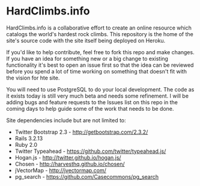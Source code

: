 HardClimbs.info
==========

HardClimbs.info is a collaborative effort to create an online resource which catalogs the world's hardest rock climbs.  This repository is the home of the site's source code with the site itself being deployed on Heroku.

If you'd like to help contribute, feel free to fork this repo and make changes.  If you have an idea for something new or a big change to existing functionality it's best to open an issue first so that the idea can be reviewed before you spend a lot of time working on something that doesn't fit with the vision for hte site.

You will need to use PostgreSQL to do your local development.  The code as it exists today is still very much beta and needs some refinement.  I will be adding bugs and feature requests to the Issues list on this repo in the coming days to help guide some of the work that needs to be done.

Site dependencies include but are not limited to:
* Twitter Bootstrap 2.3 - http://getbootstrap.com/2.3.2/
* Rails 3.2.13
* Ruby 2.0
* Twitter Typeahead - https://github.com/twitter/typeahead.js/
* Hogan.js - http://twitter.github.io/hogan.js/
* Chosen - http://harvesthq.github.io/chosen/
* jVectorMap - http://jvectormap.com/
* pg_search - https://github.com/Casecommons/pg_search
